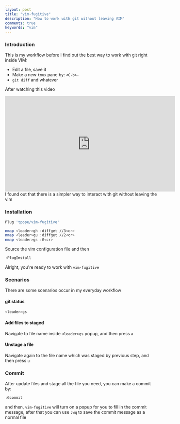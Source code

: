 ```yaml
---
layout: post
title: "vim-fugitive"
description: "How to work with git without leaving VIM"
comments: true
keywords: "vim"
---
```


### Introduction
This is my workflow before I find out the best way to work with git right inside VIM:

- Edit a file, save it
- Make a new `tmux` pane by: `<C-b>-`
- `git diff` and whatever 

After watching this video 
<iframe width="560" height="315" src="https://www.youtube.com/embed/PO6DxfGPQvw" frameborder="0" allow="accelerometer; autoplay; encrypted-media; gyroscope; picture-in-picture" allowfullscreen></iframe>
I found out that there is a simpler way to interact with git without leaving the vim


### Installation

```bash
Plug 'tpope/vim-fugitive'

nmap <leader>gh :diffget //3<cr>
nmap <leader>gu :diffget //2<cr>
nmap <leader>gs :G<cr>
```

Source the vim configuration file and then

```bash
:PlugInstall
```

Alright, you're ready to work with `vim-fugitive`

### Scenarios
There are some scenarios occur in my everyday workflow

#### git status

```bash
<leader>gs
```

#### Add files to staged

Navigate to file name inside `<leader>gs` popup, and then press `a`

#### Unstage a file

Navigate again to the file name which was staged by previous step, and then press `u`

### Commit

After update files and stage all the file you need, you can make a commit by:
```bash
:Gcommit
```
and then, `vim-fugitive` will turn on a popup for you to fill in the commit message, after that you can use `:wq` to save the commit message as a normal file
